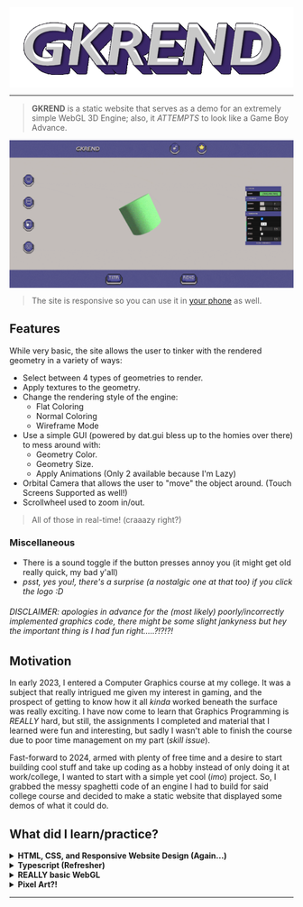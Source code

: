 

<p align="center">
  <img align="center" src="https://raw.githubusercontent.com/gabokatta/gkrend/main/media/GKREND-13-1-2024.gif">
</p>

---

> **GKREND** is a static website that serves as a demo for an extremely simple WebGL 3D Engine; also, it _ATTEMPTS_ to look like a Game Boy Advance.

<p align="center">
  <img align="center" src="https://raw.githubusercontent.com/gabokatta/gkrend/main/media/demo_finished_desktop.gif">
</p>

> The site is responsive so you can use it in [your phone](https://github.com/gabokatta/gkrend/blob/main/media/demo_finished_mobile.gif) as well.



## **Features**

While very basic, the site allows the user to tinker with the rendered geometry in a variety of ways:

- Select between 4 types of geometries to render.
- Apply textures to the geometry.
- Change the rendering style of the engine:
  - Flat Coloring
  - Normal Coloring
  - Wireframe Mode
- Use a simple GUI (powered by dat.gui bless up to the homies over there) to mess around with:
  - Geometry Color.
  - Geometry Size.
  - Apply Animations (Only 2 available because I'm Lazy)
- Orbital Camera that allows the user to "move" the object around. (Touch Screens Supported as well!)
- Scrollwheel used to zoom in/out.

> All of those in real-time! (craaazy right?)

### **Miscellaneous**

- There is a sound toggle if the button presses annoy you (it might get old really quick, my bad y'all)
- _psst, yes you!, there's a surprise (a nostalgic one at that too) if you click the logo :D_

###### _DISCLAIMER: apologies in advance for the (most likely) poorly/incorrectly implemented graphics code, there might be some slight jankyness but hey the important thing is I had fun right.....?!?!?!_

## **Motivation**

In early 2023, I entered a Computer Graphics course at my college. It was a subject that really intrigued me given my interest in gaming, and the prospect of getting to know how it all _kinda_ worked beneath the surface was really exciting. I have now come to learn that Graphics Programming is _REALLY_ hard, but still, the assignments I completed and material that I learned were fun and interesting, but sadly I wasn't able to finish the course due to poor time management on my part (_skill issue_).

Fast-forward to 2024, armed with plenty of free time and a desire to start building cool stuff and take up coding as a hobby instead of only doing it at work/college, I wanted to start with a simple yet cool (_imo_) project. So, I grabbed the messy spaghetti code of an engine I had to build for said college course and decided to make a static website that displayed some demos of what it could do.

## **What did I learn/practice?**

<details>
<summary>
<b>HTML, CSS, and Responsive Website Design (Again...)</b>
</summary>
<p>

> As a back-end developer, the thought of touching anything that had to do with the front-end made me shiver. What little experience I had with it came from those "_Become a Full-Stack Developer in 2 WEEKS!!!11!_ " boot camps that I did when I started coding, and frankly, I hardly remembered anything.

> So I decided to use this as an excuse to properly make something I'm happy with and that looks decent. After struggling with CSS for a bit, I quickly hit the ball running and realized I _kinda_ enjoyed seeing my vision for the website come to life. I added the bonus challenge on myself to make it responsive and it surprisingly worked.

> Also, as I move forward into other projects, relearning the fundamentals of **HTML** and **CSS** allows me to use frameworks for both of them more effectively.

</p>
</details>

<details>
<summary>
<b>Typescript (Refresher) </b>
</summary>
<p>

> Not my first rodeo with the language, but certainly not one I use often; I write mostly enterprise code (Java), so it was a nice change of pace, and the opportunity to practice another tool in my repertoire is always welcome. (I'm still kinda scared of the stuff this language and even more so Javascript lets you do)

</p>
</details>

<details>
<summary>
<b>REALLY basic WebGL</b>
</summary>
<p>

> Learning the fundamentals of graphics programming was challenging but fulfilling. I'm not sure if I'll ever do something with it again, but now that I know the basics, I'm looking forward to using more streamlined tools such as **ThreeJS** if I ever want to render 3D objects into a website.

</p>
</details>

<details>
<summary>
<b>Pixel Art?!</b>
</summary>
<p>

> Making the buttons match the aesthetic kinda forced me to dabble into some pixelart, so using Aseprite I tried to make some decent buttons!

</p>
</details>

---
